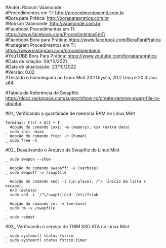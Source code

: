 #Autor: Robson Vaamonde<br>
#Procedimentos em TI: http://procedimentosemti.com.br<br>
#Bora para Prática: http://boraparapratica.com.br<br>
#Robson Vaamonde: http://vaamonde.com.br<br>
#Facebook Procedimentos em TI: https://www.facebook.com/ProcedimentosEmTi<br>
#Facebook Bora para Prática: https://www.facebook.com/BoraParaPratica<br>
#Instagram Procedimentos em TI: https://www.instagram.com/procedimentoem<br>
#YouTUBE Bora Para Prática: https://www.youtube.com/boraparapratica<br>
#Data de criação: 09/10/2021<br>
#Data de atualização: 23/10/2022<br>
#Versão: 0.02<br>
#Testado e homologado no Linux Mint 20.1 Ulyssa, 20.2 Uma e 20.3 Una x64

#Tabela de Referência do Swapfile: https://docs.rackspace.com/support/how-to/create-remove-swap-file-in-ubuntu/

#01_ Verificando a quantidade de memória RAM no Linux Mint

	Terminal: Ctrl + Alt + T
	  #opção do comando inxi: -m (memory), xxx (extra data)
	_ sudo inxi -mxxx
	  #opção do comando free: -h (human)
	_ sudo free -h

#02_ Desativando o Arquivo de Swapfile do Linux Mint

	_ sudo swapon --show

	  #opção do comando swapoff: -v (verbose)
	_ sudo swapoff -v /swapfile

	  #opção do comando sed: -i (in-place), /^\ (início da lista + escape), 
	  #/d (delete)
	_ sudo sed -i ′/^\/swapfile/d′ /etc/fstab

	  #opção do comando rm: -v (verbose)
	_ sudo rm -v /swapfile 

	_ sudo reboot

#03_ Verificando o serviço do TRIM SSD ATA no Linux Mint

	_ sudo systemctl status fstrim
	_ sudo systemctl status fstrim.timer